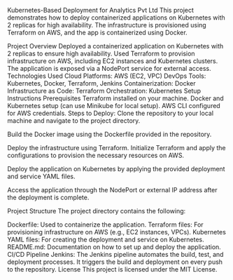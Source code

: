 Kubernetes-Based Deployment for Analytics Pvt Ltd
This project demonstrates how to deploy containerized applications on Kubernetes with 2 replicas for high availability. The infrastructure is provisioned using Terraform on AWS, and the app is containerized using Docker.

Project Overview
Deployed a containerized application on Kubernetes with 2 replicas to ensure high availability.
Used Terraform to provision infrastructure on AWS, including EC2 instances and Kubernetes clusters.
The application is exposed via a NodePort service for external access.
Technologies Used
Cloud Platforms: AWS (EC2, VPC)
DevOps Tools: Kubernetes, Docker, Terraform, Jenkins
Containerization: Docker
Infrastructure as Code: Terraform
Orchestration: Kubernetes
Setup Instructions
Prerequisites
Terraform installed on your machine.
Docker and Kubernetes setup (can use Minikube for local setup).
AWS CLI configured for AWS credentials.
Steps to Deploy:
Clone the repository to your local machine and navigate to the project directory.

Build the Docker image using the Dockerfile provided in the repository.

Deploy the infrastructure using Terraform. Initialize Terraform and apply the configurations to provision the necessary resources on AWS.

Deploy the application on Kubernetes by applying the provided deployment and service YAML files.

Access the application through the NodePort or external IP address after the deployment is complete.

Project Structure
The project directory contains the following:

Dockerfile: Used to containerize the application.
Terraform files: For provisioning infrastructure on AWS (e.g., EC2 instances, VPCs).
Kubernetes YAML files: For creating the deployment and service on Kubernetes.
README.md: Documentation on how to set up and deploy the application.
CI/CD Pipeline
Jenkins: The Jenkins pipeline automates the build, test, and deployment processes. It triggers the build and deployment on every push to the repository.
License
This project is licensed under the MIT License.
